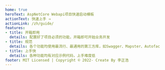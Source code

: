 ```yaml
---
home: true
heroText: AspNetCore Webapi项目快速启动模板
actionText: 快速上手 →
actionLink: /zh/guide/
features:
- title: 开箱即用
  details: 配置好了项目必须的功能，开箱即可开始业务开发
- title: 规范
  details: 各个功能均使用最流行、最通用的第三方库，如Swagger、Mapster、Autofac
- title: 上手快
  details: 各种功能均有对应示例代码，上手难度低
footer: MIT Licensed | Copyright © 2022- Create By 李正浩
---
```


